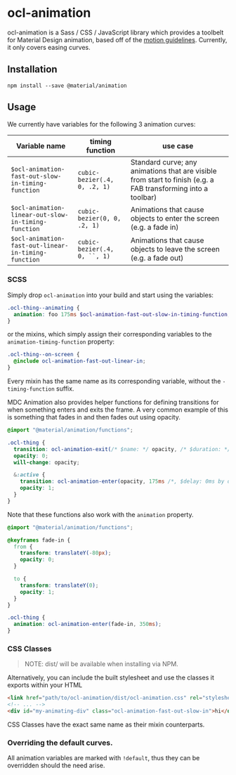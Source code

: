 # ocl-animation

ocl-animation is a Sass / CSS / JavaScript library which provides a toolbelt for Material Design animation, based off of the [motion guidelines](https://material.google.com/motion/duration-easing.html#duration-easing-common-durations). Currently, it only covers easing curves.

## Installation

```
npm install --save @material/animation
```

## Usage

We currently have variables for the following 3 animation curves:

| Variable name | timing function | use case |
| --- | --- | --- |
| `$ocl-animation-fast-out-slow-in-timing-function` | `cubic-bezier(.4, 0, .2, 1)` | Standard curve; any animations that are visible from start to finish (e.g. a FAB transforming into a toolbar) |
| `$ocl-animation-linear-out-slow-in-timing-function` | `cubic-bezier(0, 0, .2, 1)` | Animations that cause objects to enter the screen (e.g. a fade in) |
| `$ocl-animation-fast-out-linear-in-timing-function` | `cubic-bezier(.4, 0, ``, 1)` | Animations that cause objects to leave the screen (e.g. a fade out) |

### SCSS

Simply drop `ocl-animation` into your build and start using the variables:

```scss
.ocl-thing--animating {
  animation: foo 175ms $ocl-animation-fast-out-slow-in-timing-function;
}
```

or the mixins, which simply assign their corresponding variables to the `animation-timing-function`
property:

```scss
.ocl-thing--on-screen {
  @include ocl-animation-fast-out-linear-in;
}
```

Every mixin has the same name as its corresponding variable, without the `-timing-function` suffix.

MDC Animation also provides helper functions for defining transitions for when something enters and exits the frame. A
very common example of this is something that fades in and then fades out using opacity.

```scss
@import "@material/animation/functions";

.ocl-thing {
  transition: ocl-animation-exit(/* $name: */ opacity, /* $duration: */ 175ms, /* $delay: */ 150ms);
  opacity: 0;
  will-change: opacity;

  &:active {
    transition: ocl-animation-enter(opacity, 175ms /*, $delay: 0ms by default */);
    opacity: 1;
  }
}
```

Note that these functions also work with the `animation` property.

```scss
@import "@material/animation/functions";

@keyframes fade-in {
  from {
    transform: translateY(-80px);
    opacity: 0;
  }

  to {
    transform: translateY(0);
    opacity: 1;
  }
}

.ocl-thing {
  animation: ocl-animation-enter(fade-in, 350ms);
}
```

### CSS Classes

> NOTE: dist/ will be available when installing via NPM.

Alternatively, you can include the built stylesheet and use the classes it exports within your HTML

```html
<link href="path/to/ocl-animation/dist/ocl-animation.css" rel="stylesheet">
<!-- ... -->
<div id="my-animating-div" class="ocl-animation-fast-out-slow-in">hi</div>
```

CSS Classes have the exact same name as their mixin counterparts.

### Overriding the default curves.

All animation variables are marked with `!default`, thus they can be overridden should the need
arise.

